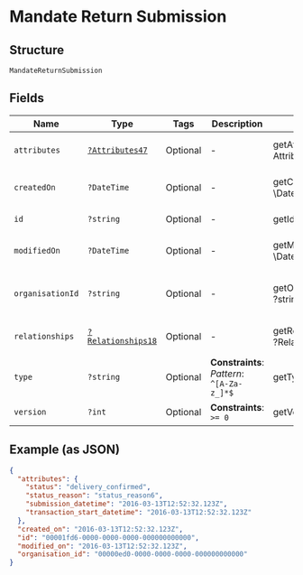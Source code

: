 
# Mandate Return Submission

## Structure

`MandateReturnSubmission`

## Fields

| Name | Type | Tags | Description | Getter | Setter |
|  --- | --- | --- | --- | --- | --- |
| `attributes` | [`?Attributes47`](../../doc/models/attributes-47.md) | Optional | - | getAttributes(): ?Attributes47 | setAttributes(?Attributes47 attributes): void |
| `createdOn` | `?DateTime` | Optional | - | getCreatedOn(): ?\DateTime | setCreatedOn(?\DateTime createdOn): void |
| `id` | `?string` | Optional | - | getId(): ?string | setId(?string id): void |
| `modifiedOn` | `?DateTime` | Optional | - | getModifiedOn(): ?\DateTime | setModifiedOn(?\DateTime modifiedOn): void |
| `organisationId` | `?string` | Optional | - | getOrganisationId(): ?string | setOrganisationId(?string organisationId): void |
| `relationships` | [`?Relationships18`](../../doc/models/relationships-18.md) | Optional | - | getRelationships(): ?Relationships18 | setRelationships(?Relationships18 relationships): void |
| `type` | `?string` | Optional | **Constraints**: *Pattern*: `^[A-Za-z_]*$` | getType(): ?string | setType(?string type): void |
| `version` | `?int` | Optional | **Constraints**: `>= 0` | getVersion(): ?int | setVersion(?int version): void |

## Example (as JSON)

```json
{
  "attributes": {
    "status": "delivery_confirmed",
    "status_reason": "status_reason6",
    "submission_datetime": "2016-03-13T12:52:32.123Z",
    "transaction_start_datetime": "2016-03-13T12:52:32.123Z"
  },
  "created_on": "2016-03-13T12:52:32.123Z",
  "id": "00001fd6-0000-0000-0000-000000000000",
  "modified_on": "2016-03-13T12:52:32.123Z",
  "organisation_id": "00000ed0-0000-0000-0000-000000000000"
}
```

